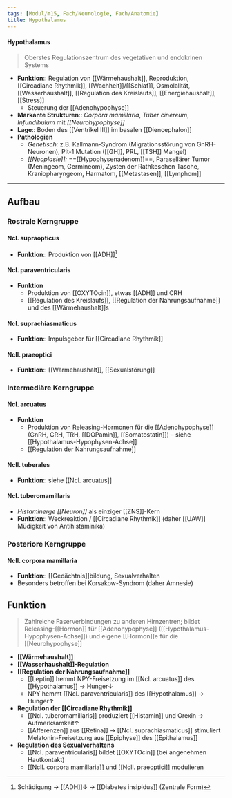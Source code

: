 ```yaml
---
tags: [Modul/m15, Fach/Neurologie, Fach/Anatomie]
title: Hypothalamus
---
```

#### Hypothalamus 
> Oberstes Regulationszentrum des vegetativen und endokrinen Systems
- **Funktion**:: Regulation von [[Wärmehaushalt]], Reproduktion, [[Circadiane Rhythmik]], [[Wachheit]]/[[Schlaf]], Osmolalität, [[Wasserhaushalt]], [[Regulation des Kreislaufs]], [[Energiehaushalt]], [[Stress]]
	- Steuerung der [[Adenohypophyse]]
- **Markante Strukturen**:: *Corpora mamillaria*, *Tuber cinereum*, *Infundibulum* mit *[[Neurohypophyse]]*
- **Lage**:: Boden des [[Ventrikel III]] im basalen [[Diencephalon]]
- **Pathologien**
	- *Genetisch:* z.B. Kallmann-Syndrom (Migrationsstörung von GnRH-Neuronen), Pit-1 Mutation ([[GH]], PRL, [[TSH]] Mangel)
	- *[[Neoplasie]]:* ==[[Hypophysenadenom]]==, Parasellärer Tumor (Meningeom, Germineom), Zysten der Rathkeschen Tasche, Kraniopharyngeom, Harmatom, [[Metastasen]], [[Lymphom]]
---
## Aufbau
### Rostrale Kerngruppe
#### Ncl. supraopticus
- **Funktion**:: Produktion von [[ADH]][^1]
#### Ncl. paraventricularis
- **Funktion** 
	- Produktion von [[OXYTOcin]], etwas [[ADH]] und CRH
	- [[Regulation des Kreislaufs]], [[Regulation der Nahrungsaufnahme]] und des [[Wärmehaushalt]]s
#### Ncl. suprachiasmaticus
- **Funktion**:: Impulsgeber für [[Circadiane Rhythmik]]
#### Ncll. praeoptici
- **Funktion**:: [[Wärmehaushalt]], [[Sexualstörung]]
### Intermediäre Kerngruppe
#### Ncl. arcuatus
- **Funktion**
	- Produktion von Releasing-Hormonen für die [[Adenohypophyse]] (GnRH, CRH, TRH, [[DOPamin]], [[Somatostatin]]) – siehe [[Hypothalamus-Hypophysen-Achse]]
	- [[Regulation der Nahrungsaufnahme]]
#### Ncll. tuberales
- **Funktion**:: siehe [[Ncl. arcuatus]]
#### Ncl. tuberomamillaris
- *Histaminerge [[Neuron]]* als einziger [[ZNS]]-Kern
- **Funktion**:: Weckreaktion / [[Circadiane Rhythmik]] (daher [[UAW]] Müdigkeit von Antihistaminika)
### Posteriore Kerngruppe
#### Ncll. corpora mamillaria
- **Funktion**:: [[Gedächtnis]]bildung, Sexualverhalten
- Besonders betroffen bei Korsakow-Syndrom (daher Amnesie)

## Funktion
> Zahlreiche Faserverbindungen zu anderen Hirnzentren; bildet Releasing-[[Hormon]] für [[Adenohypophyse]] ([[Hypothalamus-Hypophysen-Achse]]) und eigene [[Hormon]]e für die [[Neurohypophyse]]
- **[[Wärmehaushalt]]**
- **[[Wasserhaushalt]]-Regulation**
- **[[Regulation der Nahrungsaufnahme]]**
	- [[Leptin]] hemmt NPY-Freisetzung im [[Ncl. arcuatus]] des [[Hypothalamus]] → Hunger↓
	- NPY hemmt [[Ncl. paraventricularis]] des [[Hypothalamus]] → Hunger↑ 
- **Regulation der [[Circadiane Rhythmik]]**
	- [[Ncl. tuberomamillaris]] produziert [[Histamin]] und Orexin → Aufmerksamkeit↑ 
	- [[Afferenzen]] aus [[Retina]] → [[Ncl. suprachiasmaticus]] stimuliert Melatonin-Freisetzung aus [[Epiphyse]] des [[Epithalamus]]
- **Regulation des Sexualverhaltens**
	- [[Ncl. paraventricularis]] bildet [[OXYTOcin]] (bei angenehmen Hautkontakt)
	- [[Ncll. corpora mamillaria]] und [[Ncll. praeoptici]] modulieren

[^1]: Schädigung → [[ADH]]↓ → [[Diabetes insipidus]] (Zentrale Form)